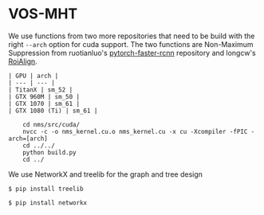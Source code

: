 # VOS-MHT

We use functions from two more repositories that need to be build with the right `--arch` option for cuda support.
The two functions are Non-Maximum Suppression from ruotianluo's [pytorch-faster-rcnn](https://github.com/ruotianluo/pytorch-faster-rcnn)
repository and longcw's [RoiAlign](https://github.com/longcw/RoIAlign.pytorch).

    | GPU | arch |
    | --- | --- |
    | TitanX | sm_52 |
    | GTX 960M | sm_50 |
    | GTX 1070 | sm_61 |
    | GTX 1080 (Ti) | sm_61 |

        cd nms/src/cuda/
        nvcc -c -o nms_kernel.cu.o nms_kernel.cu -x cu -Xcompiler -fPIC -arch=[arch]
        cd ../../
        python build.py
        cd ../

We use NetworkX and treelib for the graph and tree design

    $ pip install treelib
    
    $ pip install networkx